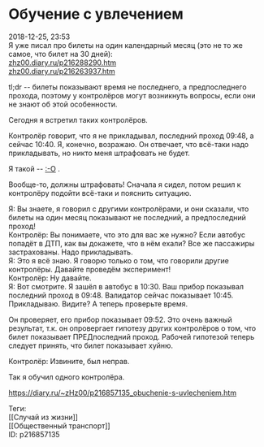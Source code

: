 Обучение с увлечением
======================

   
 2018-12-25, 23:53   
  Я уже писал про билеты на один календарный месяц (это не то же самое, что билет на 30 дней):   
  [zhz00.diary.ru/p216288290.htm](Obi-wan%20error)    
  [zhz00.diary.ru/p216263937.htm](Не%20верблюд[0])    
   
 tl;dr -- билеты показывают время не последнего, а предпоследнего прохода, поэтому у контролёров могут возникнуть вопросы, если они не знают об этой особенности.   
   
 Сегодня я встретил таких контролёров.   
   
 Контролёр говорит, что я не прикладывал, последний проход 09:48, а сейчас 10:40. Я, конечно, возражаю. Он отвечает, что всё-таки надо прикладывать, но никто меня штрафовать не будет.   
   
 Я такой --  [:-О](https://memepedia.ru/udivlyonnyj-pikachu/)  .   
   
 Вообще-то, должны штрафовать! Сначала я сидел, потом решил к контролёру подойти всё-таки и пояснить ситуацию.   
   
 Я: Вы знаете, я говорил с другими контролёрами, и они сказали, что билеты на один месяц показывают не последний, а предпоследний проход!   
 Контролёр: Вы понимаете, что это для вас же нужно? Если автобус попадёт в ДТП, как вы докажете, что в нём ехали? Все же пассажиры застрахованы. Надо прикладывать.   
 Я: Это я всё знаю. Я говорю только о том, что говорили другие контролёры. Давайте проведём эксперимент!   
 Контролёр: Ну давайте.   
 Я: Вот смотрите. Я зашёл в автобус в 10:30. Ваш прибор показывал последний проход в 09:48. Валидатор сейчас показывает 10:45. Прикладываю. Видите? А теперь проверьте время.   
   
 Он проверяет, его прибор показывает 09:52. Это очень важный результат, т.к. он опровергает гипотезу других контролёров о том, что билет показывает ПРЕДпоследний проход. Рабочей гипотезой теперь следует принять, что билет показывает хуйню.   
   
 Контролёр: Извините, был неправ.   
   
 Так я обучил одного контролёра.   
    
 <https://diary.ru/~zHz00/p216857135_obuchenie-s-uvlecheniem.htm>   
   
 Теги:   
 [[Случай из жизни]]   
 [[Общественный транспорт]]   
 ID: p216857135